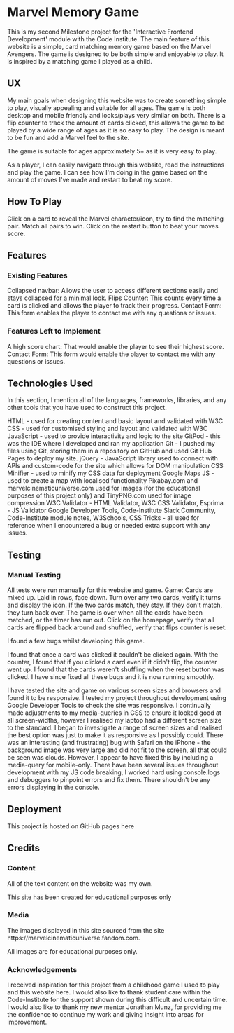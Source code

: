 <h1>Marvel Memory Game</h1>

<p>This is my second Milestone project for the 'Interactive Frontend Development' module with the Code Institute.
The main feature of this website is a simple, card matching memory game based on the Marvel Avengers. The game is designed to be both simple and enjoyable to play. It is inspired by a matching game I played as a child.<p>

<h2>UX</h2>

<p>My main goals when designing this website was to create something simple to play, visually appealing and suitable for all ages. The game is both desktop and mobile friendly and looks/plays very similar on both. There is a flip counter to track the amount of cards clicked, this allows the game to be played by a wide range of ages as it is so easy to play. The design is meant to be fun and add a Marvel feel to the site.</p>

<p>The game is suitable for ages approximately 5+ as it is very easy to play.</p>

<p>As a player, I can easily navigate through this website, read the instructions and play the game. I can see how I'm doing in the game based on the amount of moves I've made and restart to beat my score.</p>

<h2>How To Play</h2>

<p>Click on a card to reveal the Marvel character/icon, try to find the matching pair. Match all pairs to win. Click on the restart button to beat your moves score.</p>

<h2>Features</h2>

<h3>Existing Features</h3>

Collapsed navbar: Allows the user to access different sections easily and stays collapsed for a minimal look.
Flips Counter: This counts every time a card is clicked and allows the player to track their progress.
Contact Form: This form enables the player to contact me with any questions or issues.

<h3>Features Left to Implement</h3>

A high score chart: That would enable the player to see their highest score.
Contact Form: This form would enable  the player to contact me with any questions or issues.

<h2>Technologies Used</h2>

<p>In this section, I mention all of the languages, frameworks, libraries, and any other tools that you have used to construct this project.</p>

HTML - used for creating content and basic layout and validated with W3C
CSS - used for customised styling and layout and validated with W3C
JavaScript - used to provide interactivity and logic to the site
GitPod - this was the IDE where I developed and ran my application
Git - I pushed my files using Git, storing them in a repository on GitHub and used Git Hub Pages to deploy my site.
jQuery - JavaScript library used to connect with APIs and custom-code for the site which allows for DOM manipulation
CSS Minifier - used to minify my CSS data for deployment
Google Maps JS - used to create a map with localised functionality
Pixabay.com and marvelcinematicuniverse.com used for images (for the educational purposes of this project only) and TinyPNG.com used for image compression
W3C Validator - HTML Validator, W3C CSS Validator, Esprima - JS Validator
Google Developer Tools, Code-Institute Slack Community, Code-Institute module notes, W3Schools, CSS Tricks - all used for reference when I encountered a bug or needed extra support with any issues.

<h2>Testing</h2>

<h3>Manual Testing</h3>
All tests were run manually for this website and game.
Game:
Cards are mixed up.
Laid in rows, face down.
Turn over any two cards, verify it turns and display the icon.
If the two cards match, they stay.
If they don't match, they turn back over.
The game is over when all the cards have been matched, or the timer has run out.
Click on the homepage, verify that all cards are flipped back around and shuffled, verify that flips counter is reset.

I found a few bugs whilst developing this game. 

I found that once a card was clicked it couldn't be clicked again. 
With the counter, I found that if you clicked a card even if it didn't flip, the counter went up. 
I found that the cards weren't shuffling when the reset button was clicked. 
I have since fixed all these bugs and it is now running smoothly.

I have tested the site and game on various screen sizes and browsers and found it to be responsive. I tested my project throughout development using Google Developer Tools to check the site was responsive. I continually made adjustments to my media-queries in CSS to ensure it looked good at all screen-widths, however I realised my laptop had a different screen size to the standard. I began to investigate a range of screen sizes and realised the best option was just to make it as responsive as I possibly could. There was an interesting (and frustrating) bug with Safari on the iPhone - the background image was very large and did not fit to the screen, all that could be seen was clouds. However, I appear to have fixed this by including a media-query for mobile-only.
There have been several issues throughout development with my JS code breaking, I worked hard using console.logs and debuggers to pinpoint errors and fix them. There shouldn't be any errors displaying in the console.

<h2>Deployment</h2>

<p>This project is hosted on GitHub pages here</p>

<h2>Credits</h2>

<h3>Content</h3>

All of the text content on the website was my own.

This site has been created for educational purposes only

<h3>Media</h3>
<p>The images displayed in this site sourced from the site https://marvelcinematicuniverse.fandom.com.</p>
<p>All images are for educational purposes only.</p>
<h3>Acknowledgements</h3>
<p>I received inspiration for this project from a childhood game I used to play and this website here.
I would also like to thank student care within the Code-Institute for the support shown during this difficult and uncertain time. I would also like to thank my new mentor Jonathan Munz, for providing me the confidence to continue my work and giving insight into areas for improvement.</p>
